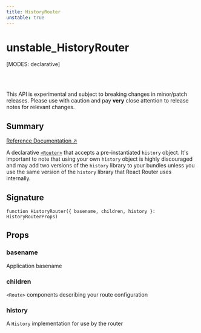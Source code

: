 ```yaml
---
title: HistoryRouter
unstable: true
---
```


# unstable_HistoryRouter

<!--
⚠️ ⚠️ IMPORTANT ⚠️ ⚠️ 

Thank you for helping improve our documentation!

This file is auto-generated from the JSDoc comments in the source
code, so please edit the JSDoc comments in the file below and this
file will be re-generated once those changes are merged.

https://github.com/remix-run/react-router/blob/main/packages/react-router/lib/dom/lib.tsx
-->

[MODES: declarative]

<br />
<br />

<docs-warning>This API is experimental and subject to breaking changes in 
minor/patch releases. Please use with caution and pay **very** close attention 
to release notes for relevant changes.</docs-warning>

## Summary

[Reference Documentation ↗](https://api.reactrouter.com/v7/functions/react_router.index.unstable_HistoryRouter.html)

A declarative [`<Router>`](../declarative-routers/Router) that accepts a pre-instantiated
`history` object.
It's important to note that using your own `history` object is highly discouraged
and may add two versions of the `history` library to your bundles unless you use
the same version of the `history` library that React Router uses internally.

## Signature

```tsx
function HistoryRouter({ basename, children, history }: HistoryRouterProps)
```

## Props

### basename

Application basename

### children

``<Route>`` components describing your route configuration

### history

A `History` implementation for use by the router

